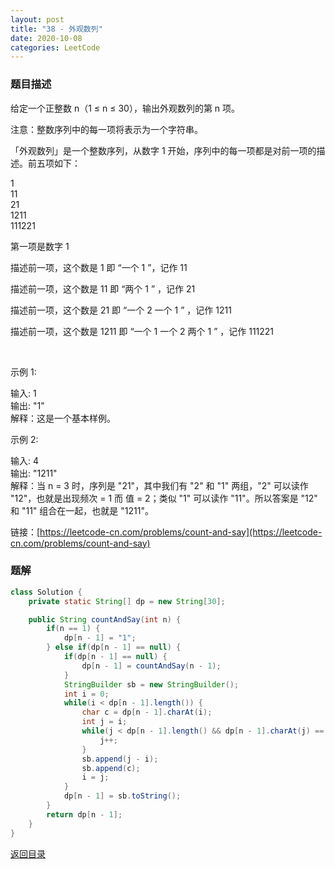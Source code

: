 ```yaml
---
layout: post
title: "38 - 外观数列"
date: 2020-10-08
categories: LeetCode
---
```


### **题目描述**
给定一个正整数 n（1 ≤ n ≤ 30），输出外观数列的第 n 项。

注意：整数序列中的每一项将表示为一个字符串。

「外观数列」是一个整数序列，从数字 1 开始，序列中的每一项都是对前一项的描述。前五项如下：

1  
11  
21  
1211  
111221  

第一项是数字 1

描述前一项，这个数是 1 即 “一个 1 ”，记作 11

描述前一项，这个数是 11 即 “两个 1 ” ，记作 21

描述前一项，这个数是 21 即 “一个 2 一个 1 ” ，记作 1211

描述前一项，这个数是 1211 即 “一个 1 一个 2 两个 1 ” ，记作 111221

 

示例 1:

输入: 1  
输出: "1"  
解释：这是一个基本样例。  

示例 2:

输入: 4  
输出: "1211"  
解释：当 n = 3 时，序列是 "21"，其中我们有 "2" 和 "1" 两组，"2" 可以读作 "12"，也就是出现频次 = 1 而 值 = 2；类似 "1" 可以读作 "11"。所以答案是 "12" 和 "11" 组合在一起，也就是 "1211"。


链接：[https://leetcode-cn.com/problems/count-and-say](https://leetcode-cn.com/problems/count-and-say)



### **题解**
``` java
class Solution {
    private static String[] dp = new String[30];

    public String countAndSay(int n) {
        if(n == 1) {
            dp[n - 1] = "1";
        } else if(dp[n - 1] == null) {
            if(dp[n - 1] == null) {
                dp[n - 1] = countAndSay(n - 1);
            }
            StringBuilder sb = new StringBuilder();
            int i = 0;
            while(i < dp[n - 1].length()) {
                char c = dp[n - 1].charAt(i);
                int j = i;
                while(j < dp[n - 1].length() && dp[n - 1].charAt(j) == c) {
                    j++;
                }
                sb.append(j - i);
                sb.append(c);
                i = j;
            }
            dp[n - 1] = sb.toString();
        }
        return dp[n - 1];
    }
}
```


[返回目录](https://maxwell-blog.cn/leetcode/2020/10/08/leetcode.html)